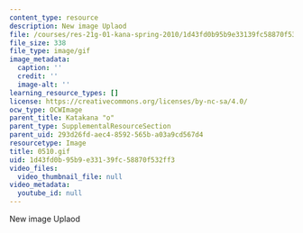 ```yaml
---
content_type: resource
description: New image Uplaod
file: /courses/res-21g-01-kana-spring-2010/1d43fd0b95b9e33139fc58870f532ff3_0510.gif
file_size: 338
file_type: image/gif
image_metadata:
  caption: ''
  credit: ''
  image-alt: ''
learning_resource_types: []
license: https://creativecommons.org/licenses/by-nc-sa/4.0/
ocw_type: OCWImage
parent_title: Katakana "o"
parent_type: SupplementalResourceSection
parent_uid: 293d26fd-aec4-8592-565b-a03a9cd567d4
resourcetype: Image
title: 0510.gif
uid: 1d43fd0b-95b9-e331-39fc-58870f532ff3
video_files:
  video_thumbnail_file: null
video_metadata:
  youtube_id: null
---
```

New image Uplaod